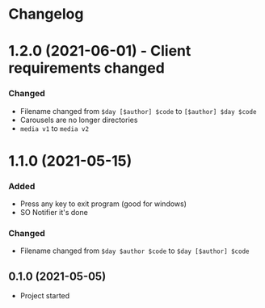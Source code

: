 # Changelog

<!-- Template, # for major version, ## for minor and patch

# 1.0.0 (2021-05-15)
### Added
*
### Changed
*
### Fixed
*
-->


# 1.2.0 (2021-06-01) - Client requirements changed
### Changed
* Filename changed from `$day [$author] $code` to `[$author] $day $code`
* Carousels are no longer directories
* `media v1` to `media v2`


# 1.1.0 (2021-05-15)
### Added
* Press any key to exit program (good for windows)
* SO Notifier it's done
### Changed
* Filename changed from `$day $author $code` to `$day [$author] $code`



## 0.1.0 (2021-05-05)

* Project started

